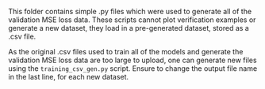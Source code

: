 This folder contains simple .py files which were used to generate all of the validation MSE loss data. 
These scripts cannot plot verification examples or generate a new dataset, they load in a pre-generated dataset, stored as a .csv file.

As the original .csv files used to train all of the models and generate the validation MSE loss data are too large to upload, one can generate new files using the `training_csv_gen.py` script. Ensure to change the output file name in the last line, for each new dataset.
